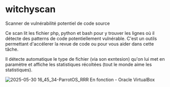 # witchyscan
Scanner de vulnérabilité potentiel de code source

Ce scan lit les fichier php, python et bash pour y trouver les lignes où il détecte des patterns de code potentiellement vulnérable.
C'est un outils permettant d'accélerer la revue de code ou pour vous aider dans cette tâche.

Il détecte automatique le type de fichier (via son exntesion) qu'on lui met en paramètre et affiche les statistiques récoltées (tout le monde aime les statistiques).


![2025-05-30 16_45_34-ParrotOS_RRR  En fonction  - Oracle VirtualBox](https://github.com/user-attachments/assets/6bf0a79e-37e8-4984-a5dd-31c448d450b8)
